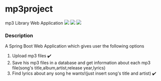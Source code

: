 # mp3project
mp3 Library Web Application
![](https://img.shields.io/badge/Code-Java-informational?style=flat&logo=java)
![](https://img.shields.io/badge/Framework-Spring-informational?style=flat&logo=spring)
![](https://img.shields.io/badge/Database-MySQL-informational?style=flat&logo=mysql)

### Description
A Spring Boot Web Application which gives user the following options
1. Upload mp3 files  ✔️
2. Save his mp3 files in a database and get information about each mp3 file(song's title,album,artist,release year,lyrics)
3. Find lyrics about any song he wants!(just insert song's title and artist) ✔️
